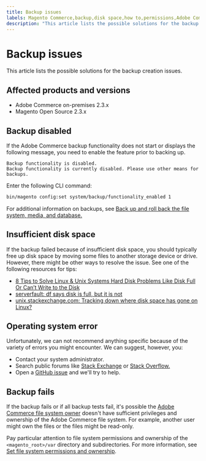 ```yaml
---
title: Backup issues
labels: Magento Commerce,backup,disk space,how to,permissions,Adobe Commerce,on-premises,2.3.0,2.3.1,2.3.2,2.3.2-p2,2.3.3,2.3.3-p1,2.3.4,2.3.4-p2,2.3.5-p1,2.3.5-p2,2.3.6,2.3.6-p1,2.3.7,2.3.7-p1,2.3.7-p2,Magento Open Source
description: "This article lists the possible solutions for the backup creation issues."
---
```


# Backup issues

This article lists the possible solutions for the backup creation issues.

## Affected products and versions

* Adobe Commerce on-premises 2.3.x
* Magento Open Source 2.3.x

<h2 id="backup-disabled">Backup disabled</h2>

If the Adobe Commerce backup functionality does not start or displays the following message, you need to enable the feature prior to backing up.

```terminal
Backup functionality is disabled.
Backup functionality is currently disabled. Please use other means for backups.
```

Enter the following CLI command:

```bash
bin/magento config:set system/backup/functionality_enabled 1
```

For additional information on backups, see [Back up and roll back the file system, media, and database.](https://devdocs.magento.com/guides/v2.3/install-gde/install/cli/install-cli-backup.html)

<h2 id="insufficient-disk-space-trouble-backup-space-">Insufficient disk space</h2>

If the backup failed because of insufficient disk space, you should typically free up disk space by moving some files to another storage device or drive. However, there might be other ways to resolve the issue. See one of the following resources for tips:

* [8 Tips to Solve Linux & Unix Systems Hard Disk Problems Like Disk Full Or Can’t Write to the Disk](https://www.cyberciti.biz/datacenter/linux-unix-bsd-osx-cannot-write-to-hard-disk)
* [serverfault: df says disk is full, but it is not](http://serverfault.com/questions/315181/df-says-disk-is-full-but-it-is-not)
* [unix.stackexchange.com: Tracking down where disk space has gone on Linux?](http://unix.stackexchange.com/questions/125429/tracking-down-where-disk-space-has-gone-on-linux)

<h2 id="operating-system-error-trouble-backup-os-">Operating system error</h2>

Unfortunately, we can not recommend anything specific because of the variety of errors you might encounter. We can suggest, however, you:

* Contact your system administrator.
* Search public forums like [Stack Exchange](http://unix.stackexchange.com) or [Stack Overflow.](http://stackoverflow.com)
* Open a [GitHub issue](https://github.com/magento/magento2/issues) and we'll try to help.

<h2 id="backup-fails-trouble-backup-all-">Backup fails</h2>

If the backup fails or if all backup tests fail, it's possible the [Adobe Commerce file system owner](https://devdocs.magento.com/guides/v2.2/install-gde/prereq/file-sys-perms-over.html) doesn't have sufficient privileges and ownership of the Adobe Commerce file system. For example, another user might own the files or the files might be read-only.

Pay particular attention to file system permissions and ownership of the `<magento_root>/var` directory and subdirectories. For more information, see [Set file system permissions and ownership](https://devdocs.magento.com/guides/v2.3/install-gde/prereq/file-system-perms.html).